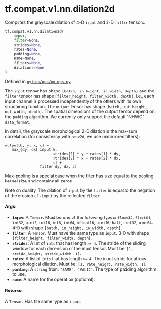 <div itemscope itemtype="http://developers.google.com/ReferenceObject">
<meta itemprop="name" content="tf.compat.v1.nn.dilation2d" />
<meta itemprop="path" content="Stable" />
</div>

# tf.compat.v1.nn.dilation2d

Computes the grayscale dilation of 4-D `input` and 3-D `filter` tensors.

``` python
tf.compat.v1.nn.dilation2d(
    input,
    filter=None,
    strides=None,
    rates=None,
    padding=None,
    name=None,
    filters=None,
    dilations=None
)
```



Defined in [`python/ops/nn_ops.py`](/code/stable/tensorflow/python/ops/nn_ops.py).

<!-- Placeholder for "Used in" -->

The `input` tensor has shape `[batch, in_height, in_width, depth]` and the
`filter` tensor has shape `[filter_height, filter_width, depth]`, i.e., each
input channel is processed independently of the others with its own structuring
function. The `output` tensor has shape
`[batch, out_height, out_width, depth]`. The spatial dimensions of the output
tensor depend on the `padding` algorithm. We currently only support the default
"NHWC" `data_format`.

In detail, the grayscale morphological 2-D dilation is the max-sum correlation
(for consistency with `conv2d`, we use unmirrored filters):

    output[b, y, x, c] =
       max_{dy, dx} input[b,
                          strides[1] * y + rates[1] * dy,
                          strides[2] * x + rates[2] * dx,
                          c] +
                    filter[dy, dx, c]

Max-pooling is a special case when the filter has size equal to the pooling
kernel size and contains all zeros.

Note on duality: The dilation of `input` by the `filter` is equal to the
negation of the erosion of `-input` by the reflected `filter`.

#### Args:


* <b>`input`</b>: A `Tensor`. Must be one of the following types: `float32`, `float64`, `int32`, `uint8`, `int16`, `int8`, `int64`, `bfloat16`, `uint16`, `half`, `uint32`, `uint64`.
  4-D with shape `[batch, in_height, in_width, depth]`.
* <b>`filter`</b>: A `Tensor`. Must have the same type as `input`.
  3-D with shape `[filter_height, filter_width, depth]`.
* <b>`strides`</b>: A list of `ints` that has length `>= 4`.
  The stride of the sliding window for each dimension of the input
  tensor. Must be: `[1, stride_height, stride_width, 1]`.
* <b>`rates`</b>: A list of `ints` that has length `>= 4`.
  The input stride for atrous morphological dilation. Must be:
  `[1, rate_height, rate_width, 1]`.
* <b>`padding`</b>: A `string` from: `"SAME", "VALID"`.
  The type of padding algorithm to use.
* <b>`name`</b>: A name for the operation (optional).


#### Returns:

A `Tensor`. Has the same type as `input`.

